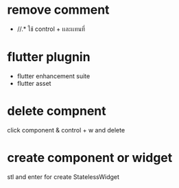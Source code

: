 # remove comment
- //.* ใช้ control + เเละเเทนที่ 
# flutter plugnin
- flutter  enhancement suite
- flutter asset

# delete compnent
  click component & control + w and delete
  
# create component or widget
stl and enter for create StatelessWidget